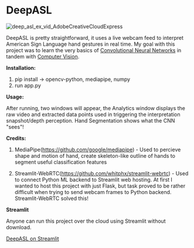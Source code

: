 # DeepASL

![deep_asl_ex_vid_AdobeCreativeCloudExpress](https://user-images.githubusercontent.com/89669770/160533990-ae71afe4-67f4-4d21-93b4-8bf65fba739f.gif)

DeepASL is pretty straightforward, it uses a live webcam feed to interpret American Sign Language hand gestures in real time. My goal with this project was to learn the very basics of [Convolutional Neural Networks](https://cs231n.github.io/convolutional-networks/) in tandem with [Computer Vision](http://vision.stanford.edu/teaching/cs131_fall2122/index.html). 

**Installation:**

1. pip install -> opencv-python, mediapipe, numpy
2. run app.py

**Usage:**

After running, two windows will appear, the Analytics window displays the raw video and extracted data points used in triggering the interpretation snapshot/depth perception. Hand Segmentation shows what the CNN "sees"!

**Credits:**

1. MediaPipe(https://github.com/google/mediapipe) - Used to percieve shape and motion of hand, create skeleton-like outline of hands to segment useful classification features

2. Streamlit-WebRTC(https://github.com/whitphx/streamlit-webrtc) - Used to connect Python ML backend to Streamlit web hosting. At first I wanted to host this project with just Flask, but task proved to be rather difficult when trying to send webcam frames to Python backend. Streamlit-WebRTC solved this!

**Streamlit**

Anyone can run this project over the cloud using Streamlit without download.

[DeepASL on Streamlit](https://share.streamlit.io/cesarealmendarez/deep_asl_streamlit/app.py)

